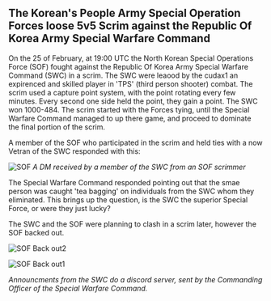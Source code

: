 ## The Korean's People Army Special Operation Forces loose 5v5 Scrim against the Republic Of Korea Army Special Warfare Command

On the 25 of February, at 19:00 UTC the North Korean Special Operations Force (SOF) fought against the Republic Of Korea Army Special Warfare Command (SWC) in a scrim. The SWC were leaood by the cudax1 an expirenced and skilled player in 'TPS' (third person shooter) combat. The scrim used a capture point system, with the point rotating every few minutes. Every second one side held the point, they gain a point. The SWC won 1000-484. The scrim started with the Forces tying, until the Special Warfare Command managed to up there game, and proceed to dominate the final portion of the scrim. 

A member of the SOF who participated in the scrim and held ties with a now Vetran of the SWC responded with this:

![SOF](https://user-images.githubusercontent.com/119078441/221376844-382f8753-707b-4568-a85a-a3a4218e895b.png)
*A DM received by a member of the SWC from an SOF scrimmer*

The Special Warfare Command responded pointing out that the smae person was caught 'tea bagging' on individuals from the SWC whom they eliminated. This brings up the question, is the SWC the superior Special Force, or were they just lucky?

The SWC and the SOF were planning to clash in a scrim later, however the SOF backed out.

![SOF Back out2](https://media.discordapp.net/attachments/1030150709565476864/1084612635514912848/IMG_8107.png)

![SOF Back out1](https://media.discordapp.net/attachments/1030150709565476864/1084612635229696060/IMG_8111.png)

*Announcments from the SWC do a discord server, sent by the Commanding Officer of the Special Warfare Command.*
